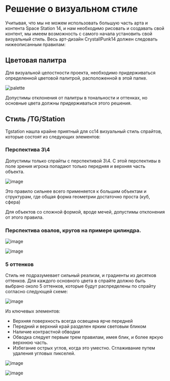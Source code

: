 
# Решение о визуальном стиле

Учитывая, что мы не можем использовать большую часть арта и контента Space Station 14, и нам необходимо рисовать и создавать свой контент, мы имеем возможность с самого начала установить свой визуальный стиль. Весь арт-дизайн CrystallPunk14 должен следовать нижеописанным правилам:

## Цветовая палитра

Для визуальной целостности проекта, необходимо придерживаться определенной цветовой палитрой, расположенной в этой папке.

![palette](https://github.com/crystallpunk-14/crystallpunk-docs/assets/96445749/9a60beeb-62a1-48b2-bc84-94be69fecceb)


Допустимы отклонения от палитры в тональности и оттенках, но основные цвета должны придерживаться этого решения.

## Стиль /TG/Station

Tgstation нашла крайне приятный для сс14 визуальный стиль спрайтов, которые состоят из следующих элементов:

### Перспектива 3\4

Допустимы только спрайты с перспективой 3\4. С этой перспективы в поле зрения игрока попадают только передняя и верхняя часть объекта.

![image](https://github.com/crystallpunk-14/crystallpunk-docs/assets/132602258/b646fd3a-96c8-4909-b7a6-c840387e725f)

Это правило сильнее всего применяется к большим объектам и структурам, где общая форма геометрии достаточно проста (куб, сфера)

Для объектов со сложной формой, вроде мечей, допустимы отклонения от этого правила.

### Перспектива овалов, кругов на примере цилиндра.



![image](https://github.com/Agoichi/crystallpunk-docs-AGOICHI/assets/92464780/9d071966-16aa-4e6b-9cf5-44c82cc58e43)

![image](https://github.com/Agoichi/crystallpunk-docs-AGOICHI/assets/92464780/d05cae30-f4f6-46f8-b25e-c080375815be)






### 5 оттенков

Стиль не подразумевает сильный реализм, и градиенты из десятков оттенков. Для каждого основного цвета в спрайте должно быть выбрано около 5 оттенков, которые будут распределены по спрайту согласно следующей схеме:

![image](https://github.com/crystallpunk-14/crystallpunk-docs/assets/132602258/84c1fe52-08d2-4829-975b-34c2b12c06af)

Из ключевых элементов:
- Верхняя поверхность всегда освещена ярче передней
- Передний и верхний край разделен ярким световым бликом
- Наличие контрастной обводки
- Обводка следует первым трем правилам, имея блик, и более яркую верхнюю часть.
- Избегание острых углов, когда это уместно. Сглаживание путем удаления угловых пикселей.

![image](https://github.com/crystallpunk-14/crystallpunk-docs/assets/132602258/b402d81c-a4f0-4f97-91e3-4b14a174cad9)

![image](https://github.com/crystallpunk-14/crystallpunk-docs/assets/132602258/f05a6c8f-29cb-43f9-8802-c3a5516551e7)
